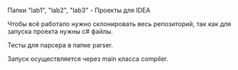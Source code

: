 Папки "lab1", "lab2", "lab3" - Проекты для IDEA

Чтобы всё работало нужно склонировать весь репозиторий, так как для запуска проекта нужны c# файлы.

Тесты для парсера в папке parser.

Запуск осуществляется через main класса compiler.
